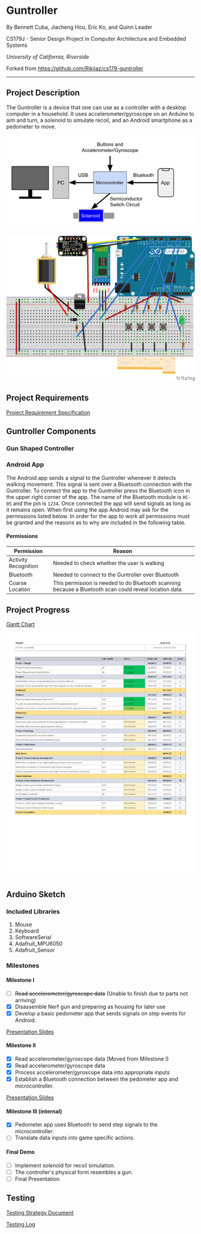 # Guntroller

By Bennett Cuba, Jiacheng Hou, Eric Ko, and Quinn Leader

CS179J - Senior Design Project in Computer Architecture and Embedded Systems

*University of California, Riverside*

Forked from https://github.com/Rikijaz/cs179-guntroller

---

## Project Description

The Guntroller is a device that one can use as a controller with a desktop computer in a household. It uses accelerometer/gyroscope on an Arduino to aim and turn, a solenoid to simulate recoil, and an Android smartphone as a pedometer to move.

![Design Illustration](media/Design.png "Design Illustration")

![Circuit Illustration](media/Circuit.png "Circuit Illustration")

## Project Requirements

[Project Requirement Specification](https://docs.google.com/document/d/1ixeDe6Jb7c0Ek7XUqX1nqLU4_VB7hxSOK8AWoJY3O18/edit?usp=sharing)

## Guntroller Components

### Gun Shaped Controller

### Android App

The Android app sends a signal to the Guntroller whenever it detects
walking movement. This signal is sent over a Bluetooth connection with
the Guntroller. To connect the app to the Guntroller press the Bluetooth
icon in the upper right corner of the app. The name of the Bluetooth module
is `HC-05` and the pin is `1234`. Once connected the app will send signals
as long as it remains open. When first using the app Android may ask for the
permissions listed below. In order for the app to work all permissions must
be granted and the reasons as to why are included in the following table.

#### Permissions

| Permission | Reason |
| ---------- | ------ |
| Activity Recognition | Needed to check whether the user is walking |
| Bluetooth | Needed to connect to the Guntroller over Bluetooth |
| Coarse Location | This permission is needed to do Bluetooth scanning because a Bluetooth scan could reveal location data |

## Project Progress

[Gantt Chart](https://docs.google.com/spreadsheets/d/114Kd9no1A45DeJyBgwS2PYVXap5oLFPu3NEgJw_vOGg/edit?usp=sharing)

![Gantt Chart Image](media/Gantt%20Chart%20-%20Chart.jpg)

## Arduino Sketch

### Included Libraries

1. Mouse
2. Keyboard
3. SoftwareSerial
4. Adafruit_MPU6050
5. Adafruit_Sensor

### Milestones

#### Milestone I

- [ ] ~~Read accelerometer/gyroscope data~~ (Unable to finish due to parts not arriving)
- [x] Disassemble Nerf gun and preparing as housing for later use
- [x] Develop a basic pedometer app that sends signals on step events for Android.

[Presentation Slides](https://docs.google.com/presentation/d/11eOQ2mB0kn6n8374ptzPDPlSApvbqwHq25SQU0-j_kE/edit?usp=sharing)

#### Milestone II

- [x] Read accelerometer/gyroscope data (Moved from Milestone I)
- [x] Read accelerometer/gyroscope data
- [x] Process accelerometer/gyroscope data into appropriate inputs
- [x] Establish a Bluetooth connection between the pedometer app and microcontroller.

[Presentation Slides](https://docs.google.com/presentation/d/1K3dnDnPc4nWm6DN6nAo_M9VkBDGtcA2TtoL7Waqdnd4/edit?usp=sharing)

#### Milestone III (internal)

- [x] Pedometer app uses Bluetooth to send step signals to the microcontroller.
- [ ] Translate data inputs into game specific actions.

#### Final Demo

- [ ] Implement solenoid for recoil simulation.
- [ ] The controller's physical form resembles a gun.
- [ ] Final Presentation

## Testing

[Testing Strategy Document](https://docs.google.com/document/d/1sgLBqdYWkjyDIFjX3zhHuqd7Ft7VmxpZ4lNj_bPD-i8/edit?usp=sharing)

[Testing Log](https://docs.google.com/spreadsheets/d/1BwUKh9LCYZT5Kyqq0h0FdW5ELCY_bZ4H4P_4RCk5O5A/edit?usp=sharing)
